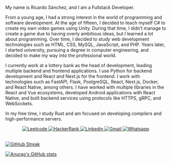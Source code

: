 My name is Ricardo Sánchez, and I am a Fullstack Developer.

From a young age, I had a strong interest in the world of programming and software development. At the age of fifteen, I decided to teach myself C# to create my own video games using Unity. During that time, I didn’t manage to create a game due to having overly ambitious ideas, but I learned a lot about programming. Over time, I decided to study web development technologies such as HTML, CSS, MySQL, JavaScript, and PHP. Years later, I started university, pursuing a degree in computer engineering, and decided to make my way into the professional world.

I currently work at a lottery bank as the head of development, leading multiple backend and frontend applications. I use Python for backend development and React and Next.js for the frontend. I work with technologies such as FastAPI, Flask, PostgreSQL, React, Next.js, Docker, and React Native, among others. I have worked with multiple libraries in the React and Vue ecosystems, developed Android applications with React Native, and built backend services using protocols like HTTPS, gRPC, and WebSockets.

In my free time, I study Rust and am focused on developing compilers and high-performance servers.



<div align="center">
  <a href='https://leetcode.com/Rickhersd/'>
    <img  src="https://img.shields.io/badge/-LeetCode-FFA116?style=for-the-badge&logo=LeetCode&logoColor=black" alt="Leetcode"/>
  </a>
  <a href='https://www.hackerrank.com/Rickhersd2002'>
    <img src="https://img.shields.io/badge/-Hackerrank-2EC866?style=for-the-badge&logo=HackerRank&logoColor=white" alt="HackerRank"/>
  </a>
  <a href='https://www.linkedin.com/in/ricardosanchez-dev/'>
    <img src="https://img.shields.io/badge/LinkedIn-0077B5?style=for-the-badge&logo=linkedin&logoColor=white"alt="Linkedin"/>
  </a>
  <a href='mailto:rickhersd2002@gmail.com'>
    <img src="https://img.shields.io/badge/Gmail-D14836?style=for-the-badge&logo=gmail&logoColor=white" alt="Gmail"/>
  </a>
  <a href="https://wa.me/584120260569?text=Hola,%20Ricardo">
    <img  src="https://img.shields.io/badge/WhatsApp-25D366?style=for-the-badge&logo=whatsapp&logoColor=white" alt="Whatsapp"/>
  </a>
</div>


<br/>

[![GitHub Streak](http://github-readme-streak-stats.herokuapp.com?user=Rickhersd&theme=dark&border_radius=5&locale=es)](https://git.io/streak-stats)

[![Anurag's GitHub stats](https://github-readme-stats-rickhersd.vercel.app/api?username=Rickhersd&theme=dark&border_radius=5&locale=es)](https://github.com/Rickhersd/github-readme-stats)

